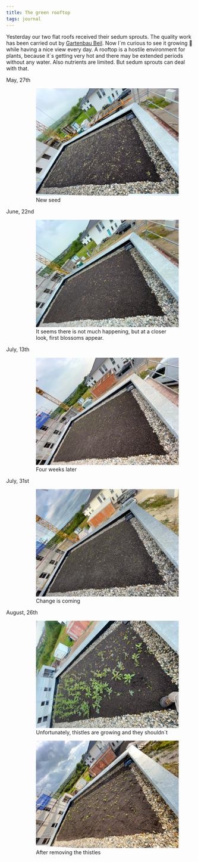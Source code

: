 ```yaml
---
title: The green rooftop
tags: journal
---
```

Yesterday our two flat roofs received their sedum sprouts. The quality work has been carried out by [Gartenbau Beil](https://www.gartengestaltung-beil.de). Now I´m curious to see it growing 🌱 while having a nice view every day. A rooftop is a hostile environment for plants, because it´s getting very hot and there may be extended periods without any water. Also nutrients are limited. But sedum sprouts can deal with that.

<dl class="line-list marker">
<dt>May, 27th</dt>
<dd><figure><img src="/img/journal/2021-05-27-sedum-sprouts.jpg" alt="The rooftop at the 27th of May"><figcaption>New seed</figcaption></figure></dd>
<dt>June, 22nd</dt>
<dd><figure>
<img src="/img/journal/2021-06-22-sedum-sprouts.jpg" alt="The rooftop at the 22nd of June. "><figcaption>It seems there is not much happening, but at a closer look, first blossoms appear.</figcaption></figure></dd>
<dt>July, 13th</dt>
<dd><figure>
<img src="/img/journal/2021-07-13-sedum-sprouts.jpg" alt="The rooftop at the 13th of July. "><figcaption>Four weeks later</figcaption></figure></dd>
<dt>July, 31st</dt>
<dd><figure>
<img src="/img/journal/2021-07-31-sedum-sprouts.jpg" alt="The rooftop at the 31st of July. "><figcaption>Change is coming</figcaption></figure></dd>
<dt>August, 26th</dt>
<dd><figure>
<img src="/img/journal/2021-08-26-sedum-sprouts-before.jpg" alt="The rooftop at the 26th of August with unwanted thistles."><figcaption>Unfortunately, thistles are growing and they shouldn´t</figcaption></figure><figure>
<img src="/img/journal/2021-08-26-sedum-sprouts-after.jpg" alt="The rooftop at the 26th of August, after removing the thistles."><figcaption>After removing the thistles</figcaption></figure></dd>
</dl>